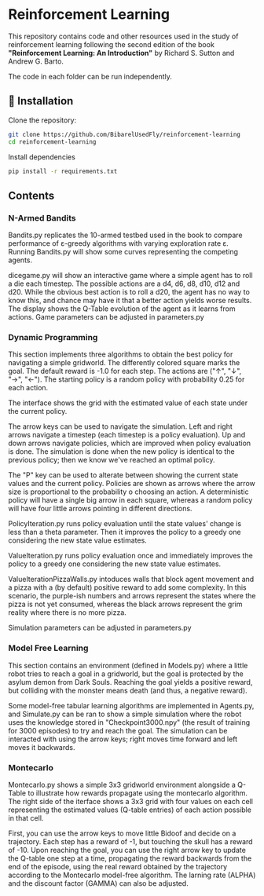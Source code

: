 # Reinforcement Learning

This repository contains code and other resources used in the study of reinforcement learning following the second edition of the book **"Reinforcement Learning: An Introduction"** by Richard S. Sutton and Andrew G. Barto.

The code in each folder can be run independently.

## 🔧 Installation

Clone the repository:

```bash
git clone https://github.com/BibarelUsedFly/reinforcement-learning
cd reinforcement-learning
```

Install dependencies

```bash
pip install -r requirements.txt
```

## Contents 
### N-Armed Bandits
Bandits.py replicates the 10-armed testbed used in the book to compare performance of ε-greedy algorithms with varying exploration rate ε.
Running Bandits.py will show some curves representing the competing agents.

dicegame.py will show an interactive game where a simple agent has to roll a die each timestep. The possible actions are a d4, d6, d8, d10, d12 and d20. While the obvious best action is to roll a d20, the agent has no way to know this, and chance may have it that a better action yields worse results. The display shows the Q-Table evolution of the agent as it learns from actions.
Game parameters can be adjusted in parameters.py

### Dynamic Programming
This section implements three algorithms to obtain the best policy for navigating a simple gridworld. The differently colored square marks the goal.
The default reward is -1.0 for each step. The actions are ("↑", "↓", "→", "←").
The starting policy is a random policy with probability 0.25 for each action.

The interface shows the grid with the estimated value of each state under the current policy.

The arrow keys can be used to navigate the simulation. Left and right arrows navigate a timestep (each timestep is a policy evaluation). Up and down arrows navigate policies, which are improved when policy evaluation is done. The simulation is done when the new policy is identical to the previous policy; then we know we've reached an optimal policy.

The "P" key can be used to alterate between showing the current state values and the current policy. Policies are shown as arrows where the arrow size is proportional to the probability o choosing an action. A deterministic policy will have a single big arrow in each square, whereas a random policy will have four little arrows pointing in different directions.

PolicyIteration.py runs policy evaluation until the state values' change is less than a theta parameter. Then it improves the policy to a greedy one considering the new state value estimates.

ValueIteration.py runs policy evaluation once and immediately improves the policy to a greedy one considering the new state value estimates.

ValueIterationPizzaWalls.py intoduces walls that block agent movement and a pizza with a (by default) positive reward to add some complexity. In this scenario, the purple-ish numbers and arrows represent the states where the pizza is not yet consumed, whereas the black arrows represent the grim reality where there is no more pizza.

Simulation parameters can be adjusted in parameters.py

### Model Free Learning
This section contains an environment (defined in Models.py) where a little robot tries to reach a goal in a gridworld, but the goal is protected by the asylum demon from Dark Souls. Reaching the goal yields a positive reward, but colliding with the monster means death (and thus, a negative reward).

Some model-free tabular learning algorithms are implemented in Agents.py, and Simulate.py can be ran to show a simple simulation where the robot uses the knowledge stored in "Checkpoint3000.npy" (the result of training for 3000 episodes) to try and reach the goal. The simulation can be interacted with using the arrow keys; right moves time forward and left moves it backwards.

### Montecarlo
Montecarlo.py shows a simple 3x3 gridworld environment alongside a Q-Table to illustrate how rewards propagate using the montecarlo algorithm. The right side of the iterface shows a 3x3 grid with four values on each cell representing the estimated values (Q-table entries) of each action possible in that cell.

First, you can use the arrow keys to move little Bidoof and decide on a trajectory. Each step has a reward of -1, but touching the skull has a reward of -10. Upon reaching the goal, you can use the right arrow key to update the Q-table one step at a time, propagating the reward backwards from the end of the episode, using the real reward obtained by the trajectory according to the Montecarlo model-free algorithm. The larning rate (ALPHA) and the discount factor (GAMMA) can also be adjusted.